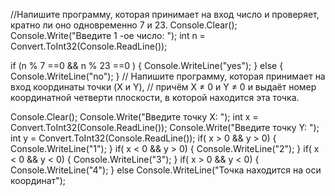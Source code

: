 //Напишите программу, которая принимает на вход число и проверяет, кратно ли оно одновременно 7 и 23.
Console.Clear();
Console.Write("Введите 1 -ое число: ");
int n = Convert.ToInt32(Console.ReadLine());

if  (n  % 7 ==0  && n % 23 ==0 ) {
     Console.WriteLine("yes"); 
}
    else 
    {
      Console.WriteLine("no");
}
 
// Напишите программу, которая принимает на вход координаты точки (X и Y), 
// причём X ≠ 0 и Y ≠ 0 и выдаёт номер координатной четверти плоскости, в которой находится эта точка.

Console.Clear();
Console.Write("Введите точку X: ");
int x = Convert.ToInt32(Console.ReadLine());
Console.Write("Введите точку Y: ");
int y = Convert.ToInt32(Console.ReadLine());
 if( x > 0 && y > 0) {
    Console.WriteLine("1");
 }
  if( x < 0 && y > 0) {
    Console.WriteLine("2");
 }
  if( x < 0 && y < 0) {
    Console.WriteLine("3");
 }
  if( x > 0 && y < 0) {
    Console.WriteLine("4");
 }
 else
 Console.WriteLine("Точка находится на оси координат");

 

